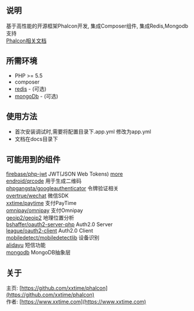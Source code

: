 ## 说明
基于高性能的开源框架Phalcon开发, 集成Composer组件, 集成Redis,Mongodb支持  
[Phalcon相关文档](https://docs.phalconphp.com)


## 所需环境
* PHP >= 5.5
* composer
* [redis](https://pecl.php.net/package/redis) - (可选)
* [mongoDb](https://pecl.php.net/package/mongodb) - (可选)


## 使用方法
* 首次安装调试时,需要将配置目录下.app.yml 修改为app.yml
* 文档在docs目录下


## 可能用到的组件
[firebase/php-jwt](https://packagist.org/packages/firebase/php-jwt) JWT(JSON Web Tokens) [more](https://jwt.io/)  
[endroid/qrcode](https://packagist.org/packages/endroid/qrcode) 用于生成二维码  
[phpgangsta/googleauthenticator](https://packagist.org/packages/phpgangsta/googleauthenticator) 令牌验证相关  
[overtrue/wechat](https://packagist.org/packages/overtrue/wechat) 微信SDK  
[xxtime/paytime](https://packagist.org/packages/xxtime/paytime) 支付PayTime  
[omnipay/omnipay](https://packagist.org/packages/omnipay/omnipay) 支付Omnipay  
[geoip2/geoip2](https://packagist.org/packages/geoip2/geoip2) 地理位置分析  
[bshaffer/oauth2-server-php](https://packagist.org/packages/bshaffer/oauth2-server-php) Auth2.0 Server  
[league/oauth2-client](https://github.com/thephpleague/oauth2-client) Auth2.0 Client  
[mobiledetect/mobiledetectlib](https://packagist.org/packages/mobiledetect/mobiledetectlib) 设备识别  
[alidayu](http://www.alidayu.com/) 短信功能  
[mongodb](https://packagist.org/packages/mongodb/mongodb) MongoDB抽象层  


## 关于
主页: [https://github.com/xxtime/phalcon](https://github.com/xxtime/phalcon)  
作者: [https://www.xxtime.com](https://www.xxtime.com)  
